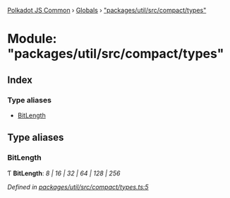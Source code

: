 [Polkadot JS Common](../README.md) › [Globals](../globals.md) › ["packages/util/src/compact/types"](_packages_util_src_compact_types_.md)

# Module: "packages/util/src/compact/types"

## Index

### Type aliases

* [BitLength](_packages_util_src_compact_types_.md#bitlength)

## Type aliases

###  BitLength

Ƭ **BitLength**: *8 | 16 | 32 | 64 | 128 | 256*

*Defined in [packages/util/src/compact/types.ts:5](https://github.com/polkadot-js/common/blob/2f7d5cd4/packages/util/src/compact/types.ts#L5)*
